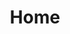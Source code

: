 ---
# Feel free to add content and custom Front Matter to this file.
# To modify the layout, see https://jekyllrb.com/docs/themes/#overriding-theme-defaults

layout: home
title: Home
# banner: "/assets/images/banners/home.png"
# author_profile: true
---